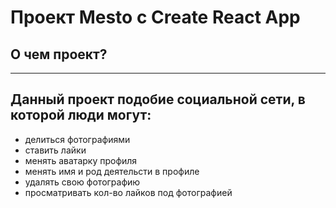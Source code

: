 # Проект Mesto с Create React App

## О чем проект?
---
## Данный проект подобие социальной сети, в которой люди могут:
* делиться фотографиями
* ставить лайки
* менять аватарку профиля
* менять имя и род деятельсти в профиле
* удалять свою фотографию
* просматривать кол-во лайков под фотографией

